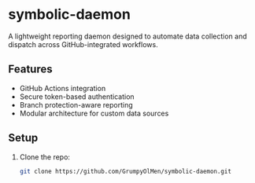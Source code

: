 # symbolic-daemon

A lightweight reporting daemon designed to automate data collection and dispatch across GitHub-integrated workflows.

## Features
- GitHub Actions integration
- Secure token-based authentication
- Branch protection-aware reporting
- Modular architecture for custom data sources

## Setup
1. Clone the repo:
   ```bash
   git clone https://github.com/GrumpyOlMen/symbolic-daemon.git
